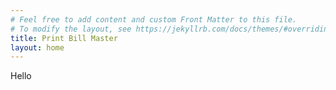 ```yaml
---
# Feel free to add content and custom Front Matter to this file.
# To modify the layout, see https://jekyllrb.com/docs/themes/#overriding-theme-defaults
title: Print Bill Master
layout: home
---
```


Hello
